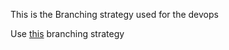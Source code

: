 This is the Branching strategy used for the devops

Use [this](https://nvie.com/posts/a-successful-git-branching-model/) branching strategy
